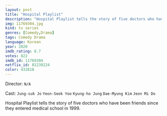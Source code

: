 ```yaml
---
layout: post
title: "Hospital Playlist"
description: "Hospital Playlist tells the story of five doctors who have been friends since they entered medical school in 1999..."
img: 11769304.jpg
kind: tv series
genres: [Comedy,Drama]
tags: Comedy Drama 
language: Korean
year: 2020
imdb_rating: 8.7
votes: 822
imdb_id: 11769304
netflix_id: 81239224
color: 432818
---
```

Director: `N/A`  

Cast: `Jung-suk Jo` `Yeon-Seok Yoo` `Kyung-ho Jung` `Dae-Myung Kim` `Jeon Mi Do` 

Hospital Playlist tells the story of five doctors who have been friends since they entered medical school in 1999.